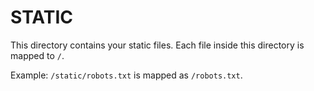 # STATIC

This directory contains your static files.
Each file inside this directory is mapped to `/`.

Example: `/static/robots.txt` is mapped as `/robots.txt`.
